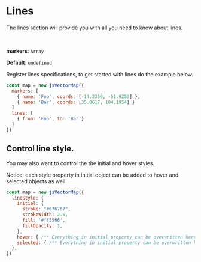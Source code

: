 # Lines
The lines section will provide you with all you need to know about lines.

<br>

**markers**: `Array`

**Default**: `undefined`

Register lines specifications, to get started with lines do the example below.

```js
const map = new jsVectorMap({ 
  markers: [
    { name: 'Foo', coords: [-14.2350, -51.9253] },
    { name: 'Bar', coords: [35.8617, 104.1954] }
  ]
  lines: [
    { from: 'Foo', to: 'Bar'}
  ]
})
```


## Control line style.
You may also want to control the the initial and hover styles.

Notice: each style property in initial object can be added to hover and selected objects as well.

```js
const map = new jsVectorMap({ 
  lineStyle: {
    initial: {
      stroke: "#676767",
      strokeWidth: 2.5,
      fill: '#ff5566',
      fillOpacity: 1,
    },
    hover: { /** Everything in initial property can be overwritten here */ },
    selected: { /** Everything in initial property can be overwritten here */ }
  },
})
```
